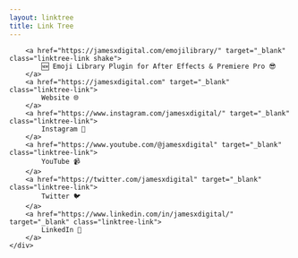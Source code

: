 ```yaml
---
layout: linktree
title: Link Tree
---
```


<div class="entry-content">
    <div class="col-xs-12">
        
        <a href="https://jamesxdigital.com/emojilibrary/" target="_blank" class="linktree-link shake">
            🆕 Emoji Library Plugin for After Effects & Premiere Pro 😎
        </a>
        <a href="https://jamesxdigital.com" target="_blank" class="linktree-link">
            Website 🌐
        </a>
        <a href="https://www.instagram.com/jamesxdigital/" target="_blank" class="linktree-link">
            Instagram 📸
        </a>
        <a href="https://www.youtube.com/@jamesxdigital" target="_blank" class="linktree-link">
            YouTube 📹
        </a>
        <a href="https://twitter.com/jamesxdigital" target="_blank" class="linktree-link">
            Twitter 🐦
        </a>
        <a href="https://www.linkedin.com/in/jamesxdigital/" target="_blank" class="linktree-link">
            LinkedIn 💼
        </a>
    </div>
</div>
